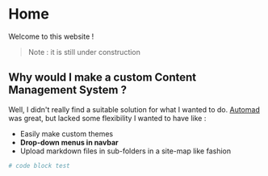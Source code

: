 # Home

Welcome to this website !

> Note : it is still under construction

## Why would I make a custom Content Management System ?

Well, I didn't really find a suitable solution for what I wanted to do. [Automad](https://automad.org) was great, but lacked some flexibility I wanted to have like :

* Easily make custom themes  
* **Drop-down menus in navbar**
* Upload markdown files in sub-folders in a site-map like fashion

``` python
# code block test
```